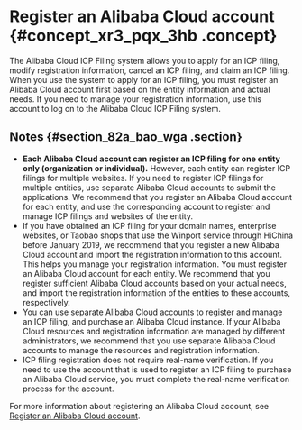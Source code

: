 # Register an Alibaba Cloud account {#concept_xr3_pqx_3hb .concept}

The Alibaba Cloud ICP Filing system allows you to apply for an ICP filing, modify registration information, cancel an ICP filing, and claim an ICP filing. When you use the system to apply for an ICP filing, you must register an Alibaba Cloud account first based on the entity information and actual needs. If you need to manage your registration information, use this account to log on to the Alibaba Cloud ICP Filing system.

## Notes {#section_82a_bao_wga .section}

-   **Each Alibaba Cloud account can register an ICP filing for one entity only \(organization or individual\).** However, each entity can register ICP filings for multiple websites. If you need to register ICP filings for multiple entities, use separate Alibaba Cloud accounts to submit the applications. We recommend that you register an Alibaba Cloud account for each entity, and use the corresponding account to register and manage ICP filings and websites of the entity.
-   If you have obtained an ICP filing for your domain names, enterprise websites, or Taobao shops that use the Winport service through HiChina before January 2019, we recommend that you register a new Alibaba Cloud account and import the registration information to this account. This helps you manage your registration information. You must register an Alibaba Cloud account for each entity. We recommend that you register sufficient Alibaba Cloud accounts based on your actual needs, and import the registration information of the entities to these accounts, respectively.
-   You can use separate Alibaba Cloud accounts to register and manage an ICP filing, and purchase an Alibaba Cloud instance. If your Alibaba Cloud resources and registration information are managed by different administrators, we recommend that you use separate Alibaba Cloud accounts to manage the resources and registration information.
-   ICP filing registration does not require real-name verification. If you need to use the account that is used to register an ICP filing to purchase an Alibaba Cloud service, you must complete the real-name verification process for the account.

For more information about registering an Alibaba Cloud account, see [Register an Alibaba Cloud account](https://help.aliyun.com/knowledge_detail/37195.html).


